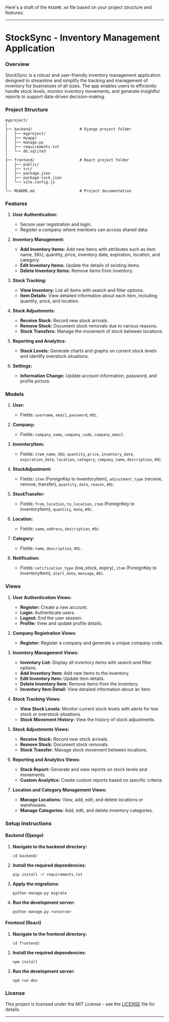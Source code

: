 Here's a draft of the `README.md` file based on your project structure and features:

---

# **StockSync - Inventory Management Application**

### **Overview**
StockSync is a robust and user-friendly inventory management application designed to streamline and simplify the tracking and management of inventory for businesses of all sizes. The app enables users to efficiently handle stock levels, monitor inventory movements, and generate insightful reports to support data-driven decision-making.

### **Project Structure**

```
myproject/
│
├── backend/                     # Django project folder
│   ├── myproject/
│   ├── myapp/
│   ├── manage.py
│   ├── requirements.txt
│   └── db.sqlite3
│
├── frontend/                    # React project folder
│   ├── public/
│   ├── src/
│   ├── package.json
│   ├── package-lock.json
│   └── vite.config.js
│
└── README.md                    # Project documentation
```

### **Features**

1. **User Authentication:**
   - Secure user registration and login.
   - Register a company where members can access shared data.

2. **Inventory Management:**
   - **Add Inventory Items:** Add new items with attributes such as item name, SKU, quantity, price, inventory date, expiration, location, and category.
   - **Edit Inventory Items:** Update the details of existing items.
   - **Delete Inventory Items:** Remove items from inventory.

3. **Stock Tracking:**
   - **View Inventory:** List all items with search and filter options.
   - **Item Details:** View detailed information about each item, including quantity, price, and location.

4. **Stock Adjustments:**
   - **Receive Stock:** Record new stock arrivals.
   - **Remove Stock:** Document stock removals due to various reasons.
   - **Stock Transfers:** Manage the movement of stock between locations.

5. **Reporting and Analytics:**
   - **Stock Levels:** Generate charts and graphs on current stock levels and identify overstock situations.

6. **Settings:**
   - **Information Change:** Update account information, password, and profile picture.

### **Models**

1. **User:**
   - Fields: `username`, `email`, `password`, etc.

2. **Company:**
   - Fields: `company_name`, `company_code`, `company_email`.

3. **InventoryItem:**
   - Fields: `item_name`, `SKU`, `quantity`, `price`, `inventory_date`, `expiration_date`, `location`, `category`, `company_name`, `description`, etc.

4. **StockAdjustment:**
   - Fields: `item` (ForeignKey to InventoryItem), `adjustment_type` (receive, remove, transfer), `quantity`, `date`, `reason`, etc.

5. **StockTransfer:**
   - Fields: `from_location`, `to_location`, `item` (ForeignKey to InventoryItem), `quantity`, `date`, etc.

6. **Location:**
   - Fields: `name`, `address`, `description`, etc.

7. **Category:**
   - Fields: `name`, `description`, etc.

8. **Notification:**
   - Fields: `notification_type` (low_stock, expiry), `item` (ForeignKey to InventoryItem), `alert_date`, `message`, etc.

### **Views**

1. **User Authentication Views:**
   - **Register:** Create a new account.
   - **Login:** Authenticate users.
   - **Logout:** End the user session.
   - **Profile:** View and update profile details.

2. **Company Registration Views:**
   - **Register:** Register a company and generate a unique company code.

3. **Inventory Management Views:**
   - **Inventory List:** Display all inventory items with search and filter options.
   - **Add Inventory Item:** Add new items to the inventory.
   - **Edit Inventory Item:** Update item details.
   - **Delete Inventory Item:** Remove items from the inventory.
   - **Inventory Item Detail:** View detailed information about an item.

4. **Stock Tracking Views:**
   - **View Stock Levels:** Monitor current stock levels with alerts for low stock or overstock situations.
   - **Stock Movement History:** View the history of stock adjustments.

5. **Stock Adjustments Views:**
   - **Receive Stock:** Record new stock arrivals.
   - **Remove Stock:** Document stock removals.
   - **Stock Transfer:** Manage stock movement between locations.

6. **Reporting and Analytics Views:**
   - **Stock Report:** Generate and view reports on stock levels and movements.
   - **Custom Analytics:** Create custom reports based on specific criteria.

7. **Location and Category Management Views:**
   - **Manage Locations:** View, add, edit, and delete locations or warehouses.
   - **Manage Categories:** Add, edit, and delete inventory categories.

### **Setup Instructions**

#### **Backend (Django)**

1. **Navigate to the backend directory:**
   ```
   cd backend/
   ```

2. **Install the required dependencies:**
   ```
   pip install -r requirements.txt
   ```

3. **Apply the migrations:**
   ```
   python manage.py migrate
   ```

4. **Run the development server:**
   ```
   python manage.py runserver
   ```

#### **Frontend (React)**

1. **Navigate to the frontend directory:**
   ```
   cd frontend/
   ```

2. **Install the required dependencies:**
   ```
   npm install
   ```

3. **Run the development server:**
   ```
   npm run dev
   ```

### **License**
This project is licensed under the MIT License - see the [LICENSE](LICENSE) file for details.

---

